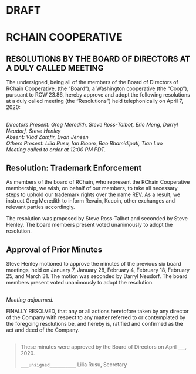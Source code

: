 # DRAFT

# RCHAIN COOPERATIVE

## RESOLUTIONS BY THE BOARD OF DIRECTORS AT A DULY CALLED MEETING

The undersigned, being all of the members of the Board of Directors of RChain Cooperative, (the “Board”), a Washington cooperative (the “Coop”), pursuant to RCW 23.86, hereby approve and adopt the following resolutions at a duly called meeting (the “Resolutions”) held telephonically on April 7, 2020:

##

*Directors Present: Greg Meredith, Steve Ross-Talbot, Eric Meng, Darryl Neudorf, Steve Henley* \
*Absent:  Vlad Zamfir, Evan Jensen* \
*Others Present:  Lilia Rusu, Ian Bloom, Rao Bhamidipati, Tian Luo* \
*Meeting called to order at 12:00 PM PDT.*

##

## Resolution: Trademark Enforcement

As members of the board of RChain, who represent the RChain Cooperative  membership, we wish, on behalf of our members, to take all necessary steps to uphold our trademark rights over the name REV. As a result, we instruct Greg Meredith to inform Revain, Kucoin, other exchanges and relevant parties accordingly.

The resolution was proposed by Steve Ross-Talbot and seconded by Steve Henley. The board members present voted unanimously to adopt the resolution.

##

## Approval of Prior Minutes
Steve Henley motioned to approve the minutes of the previous six board meetings, held on January 7, January 28, February 4, February 18, February 25, and March 31. The motion was seconded by Darryl Neudorf.
The board members present voted unanimously to adopt the resolution.

##

*Meeting adjourned.*

FINALLY RESOLVED, that any or all actions heretofore taken by any director of the Company with respect to any matter referred to or contemplated by the foregoing resolutions be, and hereby is, ratified and confirmed as the act and deed of the Company.

##

>These minutes were approved by the Board of Directors on April ___, 2020.
>
> `___unsigned__________`
> Lilia Rusu, Secretary
